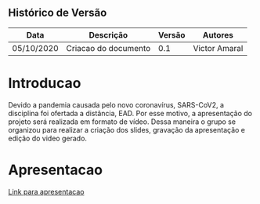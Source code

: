 ## Histórico de Versão 
| Data | Descrição | Versão | Autores |
| -------- | -------- | -------- | -------- |
| 05/10/2020 | Criacao do documento | 0.1 | Victor Amaral |

# Introducao

Devido a pandemia causada pelo novo coronavírus, SARS-CoV2, a disciplina foi ofertada a distância, EAD. Por esse motivo, a apresentação do projeto será realizada em formato de vídeo. Dessa maneira o grupo se organizou para realizar a criação dos slides, gravação da apresentação e edição do video gerado.

# Apresentacao

[Link para apresentacao](https://www.youtube.com/watch?v=LEDe4DnPmyk/)